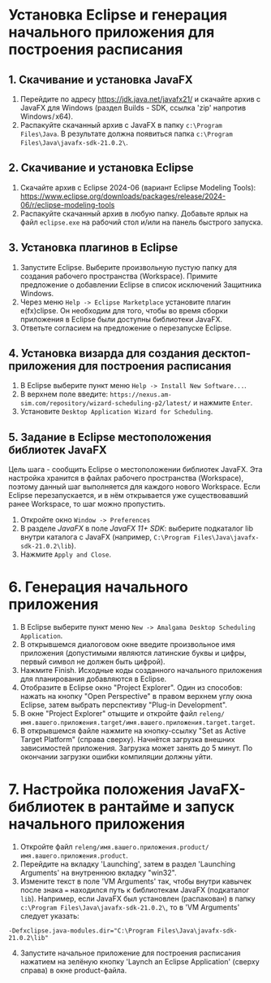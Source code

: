 # Установка Eclipse и генерация начального приложения для построения расписания

## 1. Скачивание и установка JavaFX

1. Перейдите по адресу https://jdk.java.net/javafx21/ и скачайте архив с JavaFX для Windows (раздел Builds - SDK, ссылка 'zip' напротив Windows / x64).
2. Распакуйте скачанный архив с JavaFX в папку `c:\Program Files\Java`. В результате должна появиться папка `c:\Program Files\Java\javafx-sdk-21.0.2\`.

## 2. Скачивание и установка Eclipse

1. Скачайте архив с Eclipse 2024-06 (вариант Eclipse Modeling Tools): https://www.eclipse.org/downloads/packages/release/2024-06/r/eclipse-modeling-tools
2. Распакуйте скачанный архив в любую папку. Добавьте ярлык на файл `eclipse.exe` на рабочий стол и/или на панель быстрого запуска.

## 3. Установка плагинов в Eclipse

1. Запустите Eclipse. Выберите произвольную пустую папку для создания рабочего пространства (Workspace). Примите предложение о добавлении Eclipse в список исключений Защитника Windows.
2. Через меню `Help -> Eclipse Marketplace` установите плагин e(fx)clipse. Он необходим для того, чтобы во время сборки приложения в Eclipse были доступны библиотеки JavaFX.
3. Ответьте согласием на предложение о перезапуске Eclipse.

## 4. Установка визарда для создания десктоп-приложения для построения расписания

1. В Eclipse выберите пункт меню `Help -> Install New Software...`.
2. В верхнем поле введите: `https://nexus.am-sim.com/repository/wizard-scheduling-p2/latest/` и нажмите `Enter`.
3. Установите `Desktop Application Wizard for Scheduling`. 

## 5. Задание в Eclipse местоположения библиотек JavaFX

Цель шага - сообщить Eclipse о местоположении библиотек JavaFX. Эта настройка хранится в файлах рабочего пространства (Workspace),
поэтому данный шаг выполняется для каждого нового Workspace. 
Если Eclipse перезапускается, и в нём открывается уже существовавший ранее Workspace, то шаг можно пропустить.

1. Откройте окно `Window -> Preferences`
2. В разделе *JavaFX* в поле *JavaFX 11+ SDK*: выберите подкаталог lib внутри каталога с JavaFX (например, `C:\Program Files\Java\javafx-sdk-21.0.2\lib`).
3. Нажмите `Apply and Close`.

# 6. Генерация начального приложения

1. В Eclipse выберите пункт меню `New -> Amalgama Desktop Scheduling Application`.
2. В открывшемся диалоговом окне введите произвольное имя приложения (допустимыми являются латинские буквы и цифры, первый символ не должен быть цифрой).
3. Нажмите Finish. Исходные коды созданного начального приложения для планирования добавляются в Eclipse.
4. Отобразите в Eclipse окно "Project Explorer". Один из способов: нажать на кнопку "Open Perspective" в правом верхнем углу окна Eclipse, затем выбрать перспективу "Plug-in Development".
5. В окне "Project Explorer" отыщите и откройте файл `releng/имя.вашего.приложения.target/имя.вашего.приложения.target.target`.
6. В открывшемся файле нажмите на кнопку-ссылку "Set as Active Target Platform" (справа сверху). Начнётся загрузка внешних зависимостей приложения. Загрузка может занять до 5 минут. По окончании загрузки ошибки компиляции должны уйти.

# 7. Настройка положения JavaFX-библиотек в рантайме и запуск начального приложения

1. Откройте файл `releng/имя.вашего.приложения.product/имя.вашего.приложения.product`.
2. Перейдите на вкладку 'Launching', затем в раздел 'Launching Arguments' на внутреннюю вкладку "win32".
3. Измените текст в поле 'VM Arguments' так, чтобы внутри кавычек после знака `=` находился путь к библиотекам JavaFX (подкаталог `lib`). Например, если JavaFX был установлен (распакован) в папку `c:\Program Files\Java\javafx-sdk-21.0.2\`, то в 'VM Arguments' следует указать:
```
-Defxclipse.java-modules.dir="C:\Program Files\Java\javafx-sdk-21.0.2\lib"
```
4. Запустите начальное приложение для построения расписания нажатием на зелёную кнопку 'Laynch an Eclipse Application' (сверху справа) в окне product-файла.

